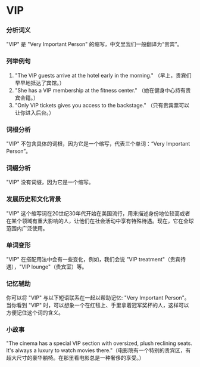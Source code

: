 # VIP

### 分析词义

  

"VIP" 是 "Very Important Person" 的缩写，中文里我们一般翻译为“贵宾”。

  

### 列举例句

  

1.  "The VIP guests arrive at the hotel early in the morning." （早上，贵宾们早早地抵达了宾馆。）
2.  "She has a VIP membership at the fitness center." （她在健身中心持有贵宾会籍。）
3.  "Only VIP tickets gives you access to the backstage." （只有贵宾票可以让你进入后台。）

  

### 词根分析

  

"VIP" 不包含具体的词根，因为它是一个缩写，代表三个单词：“Very Important Person”。

  

### 词缀分析

  

"VIP" 没有词缀，因为它是一个缩写。

  

### 发展历史和文化背景

  

"VIP" 这个缩写词在20世纪30年代开始在美国流行，用来描述身份地位较高或者在某个领域有重大影响的人，让他们在社会活动中享有特殊待遇。现在，它在全球范围内广泛使用。

  

### 单词变形

  

"VIP" 在搭配用法中会有一些变化，例如，我们会说 "VIP treatment"（贵宾待遇），"VIP lounge"（贵宾室）等。

  

### 记忆辅助

  

你可以将 "VIP" 与以下短语联系在一起以帮助记忆: "Very Important Person"。当你看到 "VIP" 时，可以想象一个在红毯上、手里拿着冠军奖杯的人，这样可以方便记住这个词的含义。

  

### 小故事

  

"The cinema has a special VIP section with oversized, plush reclining seats. It's always a luxury to watch movies there."（电影院有一个特别的贵宾区，有超大尺寸的豪华躺椅。在那里看电影总是一种奢侈的享受。）
